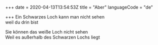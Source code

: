 +++
date = 2020-04-13T13:54:53Z
title = "Aber"
languageCode = "de"

+++ 
Ein Schwarzes Loch kann man nicht sehen   
weil du drin bist   
   
Sie können das weiße Loch nicht sehen   
Weil es außerhalb des Schwarzen Lochs liegt
